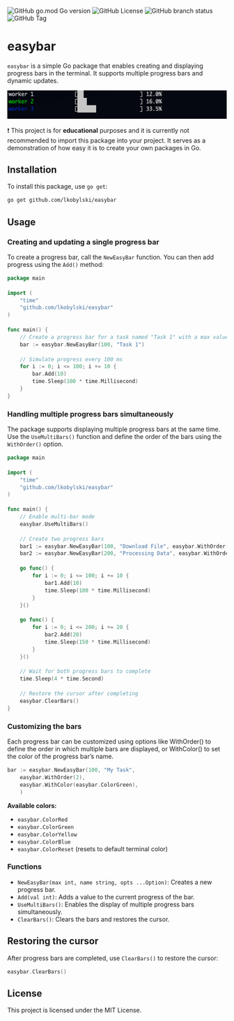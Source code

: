 ![GitHub go.mod Go version](https://img.shields.io/github/go-mod/go-version/lkobylski/easybar)
![GitHub License](https://img.shields.io/github/license/lkobylski/easybar)
![GitHub branch status](https://img.shields.io/github/checks-status/lkobylski/easybar/main)
![GitHub Tag](https://img.shields.io/github/v/tag/lkobylski/easybar)


# easybar

`easybar` is a simple Go package that enables creating and displaying progress bars in the terminal. It supports multiple progress bars and dynamic updates.

![Example](assets/example.gif)

❗ This project is for **educational** purposes and it is currently not recommended to import this package into your project. It serves as a demonstration of how easy it is to create your own packages in Go.  


## Installation

To install this package, use `go get`:

```bash
go get github.com/lkobylski/easybar
```

## Usage

### Creating and updating a single progress bar

To create a progress bar, call the `NewEasyBar` function. You can then add progress using the `Add()` method:

```go
package main

import (
	"time"
	"github.com/lkobylski/easybar"
)

func main() {
	// Create a progress bar for a task named "Task 1" with a max value of 100
	bar := easybar.NewEasyBar(100, "Task 1")

	// Simulate progress every 100 ms
	for i := 0; i <= 100; i += 10 {
		bar.Add(10)
		time.Sleep(100 * time.Millisecond)
	}
}
```

### Handling multiple progress bars simultaneously

The package supports displaying multiple progress bars at the same time. Use the `UseMultiBars()` function and define the order of the bars using the `WithOrder()` option.

```go
package main

import (
	"time"
	"github.com/lkobylski/easybar"
)

func main() {
	// Enable multi-bar mode
	easybar.UseMultiBars()

	// Create two progress bars
	bar1 := easybar.NewEasyBar(100, "Download File", easybar.WithOrder(1))
	bar2 := easybar.NewEasyBar(200, "Processing Data", easybar.WithOrder(2))

	go func() {
		for i := 0; i <= 100; i += 10 {
			bar1.Add(10)
			time.Sleep(100 * time.Millisecond)
		}
	}()

	go func() {
		for i := 0; i <= 200; i += 20 {
			bar2.Add(20)
			time.Sleep(150 * time.Millisecond)
		}
	}()

	// Wait for both progress bars to complete
	time.Sleep(4 * time.Second)

	// Restore the cursor after completing
	easybar.ClearBars()
}
```

### Customizing the bars

Each progress bar can be customized using options like WithOrder() to define the order in which multiple bars are displayed, or WithColor() to set the color of the progress bar’s name.

```go
bar := easybar.NewEasyBar(100, "My Task",
	easybar.WithOrder(2),
	easybar.WithColor(easybar.ColorGreen), 
	)
```  
**Available colors:**
* `easybar.ColorRed`
* `easybar.ColorGreen`
* `easybar.ColorYellow`
* `easybar.ColorBlue`
* `easybar.ColorReset` (resets to default terminal color)

### Functions

- `NewEasyBar(max int, name string, opts ...Option)`: Creates a new progress bar.
- `Add(val int)`: Adds a value to the current progress of the bar.
- `UseMultiBars()`: Enables the display of multiple progress bars simultaneously.
- `ClearBars()`: Clears the bars and restores the cursor.

## Restoring the cursor

After progress bars are completed, use `ClearBars()` to restore the cursor:

```go
easybar.ClearBars()
```

## License

This project is licensed under the MIT License.